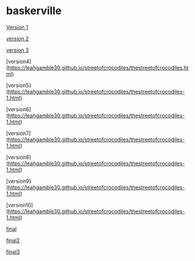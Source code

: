 # baskerville

[Version 1](https://leahgamble30.github.io/streetofcrocodiles/thestreetofcrocodiles.html)

[version 2](https://leahgamble30.github.io/streetofcrocodiles/thestreetofcrocodiles.html)

[version 3](https://leahgamble30.github.io/streetofcrocodiles/thestreetofcrocodiles.html)

[version4] (https://leahgamble30.github.io/streetofcrocodiles/thestreetofcrocodiles.html)

[version5] (https://leahgamble30.github.io/streetofcrocodiles/thestreetofcrocodiles-1.html)

[version6] (https://leahgamble30.github.io/streetofcrocodiles/thestreetofcrocodiles-1.html)

[version7] (https://leahgamble30.github.io/streetofcrocodiles/thestreetofcrocodiles-1.html)

[version8] (https://leahgamble30.github.io/streetofcrocodiles/thestreetofcrocodiles-1.html)

[version9] (https://leahgamble30.github.io/streetofcrocodiles/thestreetofcrocodiles-1.html)

[version10] (https://leahgamble30.github.io/streetofcrocodiles/thestreetofcrocodiles-1.html)

[final](https://leahgamble30.github.io/streetofcrocodiles/thestreetofcrocodiles-1.html)

[final2](https://leahgamble30.github.io/streetofcrocodiles/thestreetofcrocodiles-1.html)

[final3](https://leahgamble30.github.io/streetofcrocodiles/thestreetofcrocodiles-1.html)